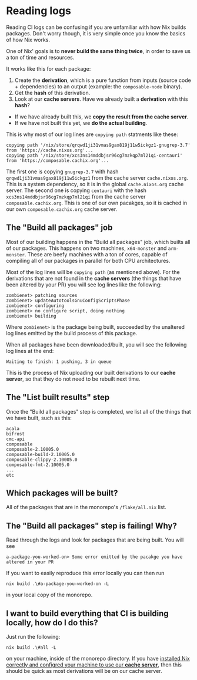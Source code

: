 # Reading logs

Reading CI logs can be confusing if you are unfamiliar with how Nix builds packages. Don't worry though, it is very simple once you know the basics of how Nix works.

One of Nix' goals is to **never build the same thing twice**, in order to save us a ton of time and resources. 

It works like this for each package:

1. Create the **derivation**, which is a pure function from inputs (source code + dependencies) to an output (example: the `composable-node` binary).
2. Get the **hash** of this derivation.
3. Look at our **cache servers**. Have we already built a **derivation** with this **hash**?
  - If we have already built this, we **copy the result from the cache server**.
  - If we have not built this yet, we **do the actual building**.

This is why most of our log lines are `copying path` statments like these:

```
copying path '/nix/store/qrqwd1ji31vmas9gax819j11w5ickgz1-gnugrep-3.7' from 'https://cache.nixos.org'...
copying path '/nix/store/xcs3ns14mddbjsr96cg7mzkqp7ml21qi-centauri' from 'https://composable.cachix.org'...
```

The first one is copying `gnugrep-3.7` with hash `qrqwd1ji31vmas9gax819j11w5ickgz1` from the cache server `cache.nixos.org`. This is a system dependency, so it is in the global `cache.nixos.org` cache server.
The second one is copying `centauri` with the hash `xcs3ns14mddbjsr96cg7mzkqp7ml21qi` from the cache server `composable.cachix.org`. This is one of our own pacakges, so it is cached in our own `composable.cachix.org` cache server.

## The "Build all packages" job

Most of our building happens in the "Build all packages" job, which builts all of our packages. This happens on two machines, `x64-monster` and `arm-monster`. These are beefy machines with a ton of cores, capable of compiling all of our packages in parallel for both CPU architectures.

Most of the log lines will be `copying path` (as mentioned above). For the derivations that are not found in the **cache servers** (the things that have been altered by your PR) you will see log lines like the following:

```
zombienet> patching sources
zombienet> updateAutotoolsGnuConfigScriptsPhase
zombienet> configuring
zombienet> no configure script, doing nothing
zombienet> building
```

Where `zombienet>` is the package being built, succeeded by the unaltered log lines emitted by the build process of this package.

When all packages have been downloaded/built, you will see the following log lines at the end:

```
Waiting to finish: 1 pushing, 3 in queue
```

This is the process of Nix uploading our built derivations to our **cache server**, so that they do not need to be rebuilt next time.

## The "List built results" step

Once the "Build all packages" step is completed, we list all of the things that we have built, such as this:

```
acala
bifrost
cmc-api
composable
composable-2.10005.0
composable-build-2.10005.0
composable-clippy-2.10005.0
composable-fmt-2.10005.0
...
etc
```

## Which packages will be built?

All of the packages that are in the monorepo's `/flake/all.nix` list.

## The "Build all packages" step is failing! Why?

Read through the logs and look for packages that are being built. You will see 

```
a-package-you-worked-on> Some error emitted by the pacakge you have altered in your PR
```

If you want to easily reproduce this error locally you can then run

```
nix build .\#a-package-you-worked-on -L
```

in your local copy of the monorepo.

## I want to build everything that CI is building locally, how do I do this?

Just run the following:

```
nix build .\#all -L
```

on your machine, inside of the monorepo directory. If you have [installed Nix correctly and configred your machine to use our **cache server**](./install), then this should be quick as most derivations will be on our cache server.